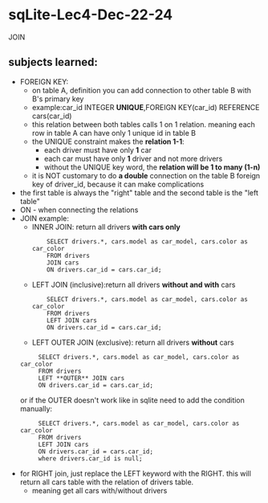# sqLite-Lec4-Dec-22-24

JOIN

## subjects learned:

* FOREIGN KEY:
    * on table A, definition you can add connection to other table B with B's primary key
    * example:car_id INTEGER **UNIQUE**,FOREIGN KEY(car_id) REFERENCE cars(car_id)
    * this relation between both tables calls 1 on 1 relation.
      meaning each row in table A can have only 1 unique id in table B
    * the UNIQUE constraint makes the **relation 1-1**:
        * each driver must have only **1** car
        * each car must have only **1** driver and not more drivers
        * without the UNIQUE key word, the **relation will be 1 to many (1-n)**
    * it is NOT customary to do **a double** connection on the table B foreign key of driver_id,
      because it can make complications
* the first table is always the "right" table and the second table is the "left table"
* ON - when connecting the relations
* JOIN example:
    * INNER JOIN: return all drivers **with cars only**
      ```
          SELECT drivers.*, cars.model as car_model, cars.color as car_color 
          FROM drivers
          JOIN cars 
          ON drivers.car_id = cars.car_id;
      ```
    * LEFT JOIN (inclusive):return all drivers **without and with** cars
      ```
          SELECT drivers.*, cars.model as car_model, cars.color as car_color 
          FROM drivers
          LEFT JOIN cars 
          ON drivers.car_id = cars.car_id;
      ```
    * LEFT OUTER JOIN (exclusive): return all drivers **without** cars
     ```
          SELECT drivers.*, cars.model as car_model, cars.color as car_color 
          FROM drivers
          LEFT **OUTER** JOIN cars 
          ON drivers.car_id = cars.car_id;
    ```
  or if the OUTER doesn't work like in sqlite need to add the condition manually:
     ```
          SELECT drivers.*, cars.model as car_model, cars.color as car_color 
          FROM drivers
          LEFT JOIN cars 
          ON drivers.car_id = cars.car_id;
          where drivers.car_id is null;
    ```
* for RIGHT join, just replace the LEFT keyword with the RIGHT. 
  this will return all cars table with the relation of drivers table.
  * meaning get all cars with/without drivers
        


